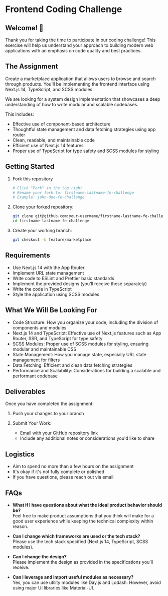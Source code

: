 # Frontend Coding Challenge

## Welcome! :tada:

Thank you for taking the time to participate in our coding challenge! This exercise will help us understand your approach to building modern web applications with an emphasis on code quality and best practices.

## The Assignment

Create a marketplace application that allows users to browse and search through products. You'll be implementing the frontend interface using Next.js 14, TypeScript, and SCSS modules.

We are looking for a system design implementation that showcases a deep understanding of how to write modular and scalable codebases.

This includes:

- Effective use of component-based architecture
- Thoughtful state management and data fetching strategies using app router
- Clean, readable, and maintainable code
- Efficient use of Next.js 14 features
- Proper use of TypeScript for type safety and SCSS modules for styling

## Getting Started

1. Fork this repository

   ```bash
   # Click "Fork" in the top right
   # Rename your fork to: firstname-lastname-fe-challenge
   # Example: john-doe-fe-challenge
   ```

2. Clone your forked repository:

   ```bash
   git clone git@github.com:your-username/firstname-lastname-fe-challenge.git
   cd firstname-lastname-fe-challenge
   ```

3. Create your working branch:
   ```bash
   git checkout -b feature/marketplace
   ```

## Requirements

- Use Next.js 14 with the App Router
- Implement URL state management
- Write code to ESLint and Prettier basic standards
- Implement the provided designs (you'll receive these separately)
- Write the code in TypeScript
- Style the application using SCSS modules

## What We Will Be Looking For

- Code Structure: How you organize your code, including the division of components and modules
- Next.js 14 and TypeScript: Effective use of Next.js features such as App Router, SSR, and TypeScript for type safety
- SCSS Modules: Proper use of SCSS modules for styling, ensuring modular and maintainable CSS
- State Management: How you manage state, especially URL state management for filters
- Data Fetching: Efficient and clean data fetching strategies
- Performance and Scalability: Considerations for building a scalable and performant codebase

## Deliverables

Once you have completed the assignment:

1. Push your changes to your branch

2. Submit Your Work:
   - Email with your GitHub repository link
   - Include any additional notes or considerations you'd like to share

## Logistics

- Aim to spend no more than a few hours on the assignment
- It's okay if it's not fully complete or polished
- If you have questions, please reach out via email

## FAQs

- **What if I have questions about what the ideal product behavior should be?**  
  Feel free to make product assumptions that you think will make for a good user experience while keeping the technical complexity within reason.

- **Can I change which frameworks are used or the tech stack?**  
  Please use the tech stack specified (Next.js 14, TypeScript, SCSS modules).

- **Can I change the design?**  
  Please implement the design as provided in the specifications you'll receive.

- **Can I leverage and import useful modules as necessary?**  
  Yes, you can use utility modules like Day.js and Lodash. However, avoid using major UI libraries like Material-UI.
